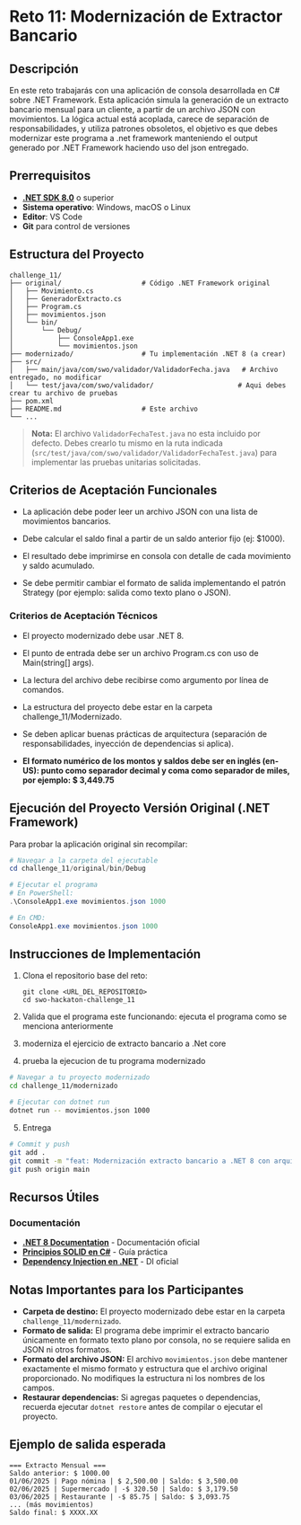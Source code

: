 # Reto 11: Modernización de Extractor Bancario

## Descripción

En este reto trabajarás con una aplicación de consola desarrollada en C# sobre .NET Framework. Esta aplicación simula la generación de un extracto bancario mensual para un cliente, a partir de un archivo JSON con movimientos. La lógica actual está acoplada, carece de separación de responsabilidades, y utiliza patrones obsoletos, el objetivo es que debes modernizar este programa a .net framework manteniendo el output generado por .NET Framework haciendo uso del json entregado.



## Prerrequisitos

- **[.NET SDK 8.0](https://dotnet.microsoft.com/en-us/download/dotnet/8.0)** o superior
- **Sistema operativo**: Windows, macOS o Linux
- **Editor**: VS Code
- **Git** para control de versiones

## Estructura del Proyecto

```
challenge_11/
├── original/                    # Código .NET Framework original
│   ├── Movimiento.cs
│   ├── GeneradorExtracto.cs
│   ├── Program.cs
│   ├── movimientos.json
│   └── bin/
│       └── Debug/
│           ├── ConsoleApp1.exe
│           └── movimientos.json
├── modernizado/                 # Tu implementación .NET 8 (a crear)
├── src/
│   ├── main/java/com/swo/validador/ValidadorFecha.java   # Archivo entregado, no modificar
│   └── test/java/com/swo/validador/                     # Aqui debes crear tu archivo de pruebas
├── pom.xml
├── README.md                    # Este archivo
└── ...
```

> **Nota:** El archivo `ValidadorFechaTest.java` no esta incluido por defecto. Debes crearlo tu mismo en la ruta indicada (`src/test/java/com/swo/validador/ValidadorFechaTest.java`) para implementar las pruebas unitarias solicitadas.

## Criterios de Aceptación Funcionales

- La aplicación debe poder leer un archivo JSON con una lista de movimientos bancarios.

- Debe calcular el saldo final a partir de un saldo anterior fijo (ej: $1000).

- El resultado debe imprimirse en consola con detalle de cada movimiento y saldo acumulado.

- Se debe permitir cambiar el formato de salida implementando el patrón Strategy (por ejemplo: salida como texto plano o JSON).

### Criterios de Aceptación Técnicos
- El proyecto modernizado debe usar .NET 8.

- El punto de entrada debe ser un archivo Program.cs con uso de Main(string[] args).

- La lectura del archivo debe recibirse como argumento por línea de comandos.

- La estructura del proyecto debe estar en la carpeta challenge_11/Modernizado.

- Se deben aplicar buenas prácticas de arquitectura (separación de responsabilidades, inyección de dependencias si aplica).

- **El formato numérico de los montos y saldos debe ser en inglés (en-US): punto como separador decimal y coma como separador de miles, por ejemplo: $ 3,449.75**


## Ejecución del Proyecto Versión Original (.NET Framework)

Para probar la aplicación original sin recompilar:

```powershell
# Navegar a la carpeta del ejecutable
cd challenge_11/original/bin/Debug

# Ejecutar el programa
# En PowerShell:
.\ConsoleApp1.exe movimientos.json 1000

# En CMD:
ConsoleApp1.exe movimientos.json 1000
```

## Instrucciones de Implementación
1. Clona el repositorio base del reto:
   ```
   git clone <URL_DEL_REPOSITORIO>
   cd swo-hackaton-challenge_11
   ```
2. Valida que el programa este funcionando:
   ejecuta el programa como se menciona anteriormente

3. moderniza el ejercicio de extracto bancario a .Net core
  
4. prueba la ejecucion de tu programa modernizado
```bash
# Navegar a tu proyecto modernizado
cd challenge_11/modernizado

# Ejecutar con dotnet run
dotnet run -- movimientos.json 1000

```

5. Entrega
```bash
# Commit y push
git add .
git commit -m "feat: Modernización extracto bancario a .NET 8 con arquitectura SOLID"
git push origin main
```


## Recursos Útiles

### Documentación
- [**.NET 8 Documentation**](https://learn.microsoft.com/en-us/dotnet/core/) - Documentación oficial
- **[Principios SOLID en C#](https://medium.com/@cramirez92/principios-solid-en-c-1c5d9c2f180e)** - Guía práctica
- **[Dependency Injection en .NET](https://docs.microsoft.com/en-us/dotnet/core/extensions/dependency-injection)** - DI oficial

## Notas Importantes para los Participantes

- **Carpeta de destino:** El proyecto modernizado debe estar en la carpeta `challenge_11/modernizado`.
- **Formato de salida:** El programa debe imprimir el extracto bancario únicamente en formato texto plano por consola, no se requiere salida en JSON ni otros formatos.
- **Formato del archivo JSON:** El archivo `movimientos.json` debe mantener exactamente el mismo formato y estructura que el archivo original proporcionado. No modifiques la estructura ni los nombres de los campos.
- **Restaurar dependencias:** Si agregas paquetes o dependencias, recuerda ejecutar `dotnet restore` antes de compilar o ejecutar el proyecto.

## Ejemplo de salida esperada

```
=== Extracto Mensual ===
Saldo anterior: $ 1000.00
01/06/2025 | Pago nómina | $ 2,500.00 | Saldo: $ 3,500.00
02/06/2025 | Supermercado | -$ 320.50 | Saldo: $ 3,179.50
03/06/2025 | Restaurante | -$ 85.75 | Saldo: $ 3,093.75
... (más movimientos)
Saldo final: $ XXXX.XX
```





